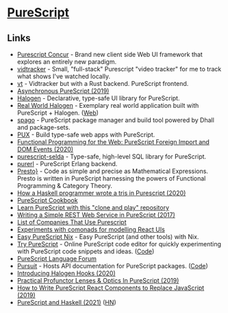 # [PureScript](http://www.purescript.org/)

## Links

- [Purescript Concur](https://github.com/ajnsit/purescript-concur) - Brand new client side Web UI framework that explores an entirely new paradigm.
- [vidtracker](https://github.com/justinwoo/vidtracker) - Small, "full-stack" Purescript "video tracker" for me to track what shows I've watched locally.
- [vt](https://github.com/justinwoo/vt) - Vidtracker but with a Rust backend. PureScript frontend.
- [Asynchronous PureScript (2019)](https://blog.drewolson.org/asynchronous-purescript)
- [Halogen](https://github.com/purescript-halogen/purescript-halogen) - Declarative, type-safe UI library for PureScript.
- [Real World Halogen](https://github.com/thomashoneyman/purescript-halogen-realworld) - Exemplary real world application built with PureScript + Halogen. ([Web](https://thomashoneyman.com/guides/real-world-halogen/))
- [spago](https://github.com/spacchetti/spago) - PureScript package manager and build tool powered by Dhall and package-sets.
- [PUX](https://github.com/alexmingoia/purescript-pux) - Build type-safe web apps with PureScript.
- [Functional Programming for the Web: PureScript Foreign Import and DOM Events (2020)](https://medium.com/@KevinBGreene/functional-programming-for-the-web-purescript-foreign-import-and-dom-events-8c76f6f5a16e)
- [purescript-selda](https://github.com/Kamirus/purescript-selda) - Type-safe, high-level SQL library for PureScript.
- [purerl](https://github.com/purerl/purerl) - PureScript Erlang backend.
- [Presto}](https://github.com/juspay/purescript-presto) - Code as simple and precise as Mathematical Expressions. Presto is written in PureScript harnessing the powers of Functional Programming & Category Theory.
- [How a Haskell programmer wrote a tris in Purescript (2020)](http://boxbase.org/entries/2020/aug/5/how-a-haskell-programmer-wrote-a-tris-in-haskell/)
- [PureScript Cookbook](https://github.com/JordanMartinez/purescript-cookbook)
- [Learn PureScript with this "clone and play" repository](https://github.com/JordanMartinez/purescript-jordans-reference)
- [Writing a Simple REST Web Service in PureScript (2017)](https://abhinavsarkar.net/posts/ps-simple-rest-service/)
- [List of Companies That Use Purescript](https://github.com/ajnsit/purescript-companies)
- [Experiments with comonads for modelling React UIs](https://github.com/paf31/purescript-react-explore)
- [Easy PureScript Nix](https://github.com/justinwoo/easy-purescript-nix) - Easy PureScript (and other tools) with Nix.
- [Try PureScript](https://try.purescript.org/) - Online PureScript code editor for quickly experimenting with PureScript code snippets and ideas. ([Code](https://github.com/purescript/trypurescript))
- [PureScript Language Forum](https://discourse.purescript.org/)
- [Pursuit](https://pursuit.purescript.org/) - Hosts API documentation for PureScript packages. ([Code](https://github.com/purescript/pursuit))
- [Introducing Halogen Hooks (2020)](https://thomashoneyman.com/articles/introducing-halogen-hooks/)
- [Practical Profunctor Lenses & Optics In PureScript (2019)](https://thomashoneyman.com/articles/practical-profunctor-lenses-optics/)
- [How to Write PureScript React Components to Replace JavaScript (2019)](https://thomashoneyman.com/articles/replace-react-components-with-purescript/)
- [PureScript and Haskell (2021)](https://blog.drewolson.org/purescript-and-haskell) ([HN](https://news.ycombinator.com/item?id=26271851))
